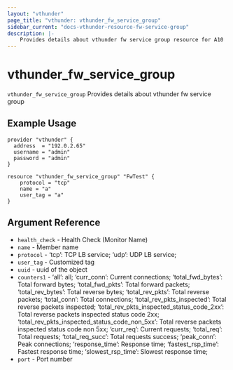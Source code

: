 ```yaml
---
layout: "vthunder"
page_title: "vthunder: vthunder_fw_service_group"
sidebar_current: "docs-vthunder-resource-fw-service-group"
description: |-
	Provides details about vthunder fw service group resource for A10
---
```


# vthunder\_fw\_service\_group

`vthunder_fw_service_group` Provides details about vthunder fw service group
## Example Usage


```hcl
provider "vthunder" {
  address  = "192.0.2.65"
  username = "admin"
  password = "admin"
}

resource "vthunder_fw_service_group" "FwTest" {
	protocol = "tcp"
	name = "a"
	user_tag = "a" 
}
```

## Argument Reference

* `health_check` - Health Check (Monitor Name)
* `name` - Member name
* `protocol` - ‘tcp’: TCP LB service; ‘udp’: UDP LB service;
* `user_tag` - Customized tag
* `uuid` - uuid of the object
* `counters1` - ‘all’: all; ‘curr_conn’: Current connections; ‘total_fwd_bytes’: Total forward bytes; ‘total_fwd_pkts’: Total forward packets; ‘total_rev_bytes’: Total reverse bytes; ‘total_rev_pkts’: Total reverse packets; ‘total_conn’: Total connections; ‘total_rev_pkts_inspected’: Total reverse packets inspected; ‘total_rev_pkts_inspected_status_code_2xx’: Total reverse packets inspected status code 2xx; ‘total_rev_pkts_inspected_status_code_non_5xx’: Total reverse packets inspected status code non 5xx; ‘curr_req’: Current requests; ‘total_req’: Total requests; ‘total_req_succ’: Total requests success; ‘peak_conn’: Peak connections; ‘response_time’: Response time; ‘fastest_rsp_time’: Fastest response time; ‘slowest_rsp_time’: Slowest response time;
* `port` - Port number

